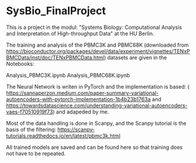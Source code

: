 # SysBio_FinalProject

This is a project in the modul: "Systems Biology: Computational Analysis and Interpretation of High-throughput Data" at the HU Berlin.

The training and analysis of the PBMC3K and PBMC68K (downloaded from https://bioconductor.org/packages/devel/data/experiment/vignettes/TENxPBMCData/inst/doc/TENxPBMCData.html) datasets are given in the Notebooks: 

Analysis_PBMC3K.ipynb
Analysis_PBMC68K.ipynb 


The Neural Network is writen in PyTorch and the implementation is based: ( https://sannaperzon.medium.com/paper-summary-variational-autoencoders-with-pytorch-implementation-1b4b23b1763a and https://towardsdatascience.com/understanding-variational-autoencoders-vaes-f70510919f73) and adapeded by me.

Most of the data handling is done in Scanpy, and the Scanpy tutorial is the basis of the filtering: https://scanpy-tutorials.readthedocs.io/en/latest/pbmc3k.html

All trained models are saved and can be found here so that training does not have to be repeated.


